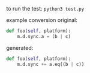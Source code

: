 to run the test: `python3 test.py`

example conversion
original:
```python
def foo(self, platform):
    m.d.sync.a = (b | c)
```
generated:
```python
def foo(self, platform):
    m.d.sync += a.eq((b | c))
```
